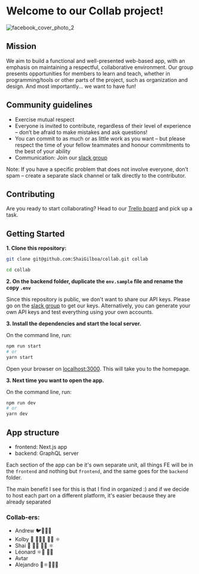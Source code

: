 # Welcome to our Collab project!

![facebook_cover_photo_2](https://user-images.githubusercontent.com/17233773/99539534-5c878180-297c-11eb-8c14-dd1e10abaf0f.png)

## Mission

We aim to build a functional and well-presented web-based app, with an emphasis on maintaining a respectful, collaborative environment. Our group presents opportunities for members to learn and teach, whether in programming/tools or other parts of the project, such as organization and design. And most importantly... we want to have fun!

## Community guidelines

- Exercise mutual respect
- Everyone is invited to contribute, regardless of their level of experience – don’t be afraid to make mistakes and ask questions!
- You can commit to as much or as little work as you want – but please respect the time of your fellow teammates and honour commitments to the best of your ability
- Communication: Join our [slack group](https://join.slack.com/t/collab-centre/shared_invite/zt-izqi8c7p-qzOXc48kkdQDXfpCPmtIZA)

Note: If you have a specific problem that does not involve everyone, don’t spam – create a separate slack channel or talk directly to the contributor.

## Contributing

Are you ready to start collaborating? Head to our [Trello board](https://trello.com/b/1ujX8BDZ/collab) and pick up a task.

## Getting Started

**1. Clone this repository:**

```bash
git clone git@github.com:ShaiGilboa/collab.git collab

cd collab
```

**2. On the backend folder, duplicate the `env.sample` file and rename the copy `.env`**

Since this repository is public, we don't want to share our API keys. Please go on the [slack group](https://join.slack.com/t/collab-centre/shared_invite/zt-izqi8c7p-qzOXc48kkdQDXfpCPmtIZA) to get our keys. Alternatively, you can generate your own API keys and test everything using your own accounts.

**3. Install the dependencies and start the local server.**

On the command line, run:

```bash
npm run start
# or
yarn start
```

Open your browser on [localhost:3000](http://localhost:3000/). This will take you to the homepage.

**3. Next time you want to open the app.**

On the command line, run:

```bash
npm run dev
# or
yarn dev
```

## App structure

- frontend: Next.js app
- backend: GraphQL server

Each section of the app can be it's own separate unit, all things FE will be in the `frontend` and nothing but `frontend`,
and the same goes for the `backend` folder.

The main benefit I see for this is that I find in organized :) and if we decide to host each part on a different platform, it's easier because they are already separated

### Collab-ers:

- Andrew 🐦🦩🦚🐧
- Kolby 🖖 👨🏼‍💻 🏌🏼 ⚛️
- Shai 👋 👨‍💻 👨‍🏫 ⚛️
- Léonard ⚛️🖖 👨‍💻
- Avtar
- Alejandro 🎄⚛️👨🏽‍💻
